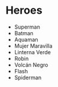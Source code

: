 # Heroes

* Superman
* Batman
* Aquaman
* Mujer Maravilla
* Linterna Verde
* Robin
* Volcán Negro
* Flash
* Spiderman
